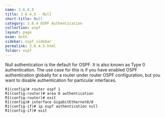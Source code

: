```yaml
---
name: 3.6.4.5
title: 3.6.4.5 - Null
short-title: Null
category: 3.6.4 OSPF Authentication
collection: ospf
layout: page
exam: both
sidebar: ospf_sidebar
permalink: 3.6.4.5.html
folder: ospf
---
```

Null authentication is the default for OSPF. It is also known as Type 0 authentication. The use case for this is if you have enabled OSPF authentication globally for a router under router OSPF configuration, but you want to disable authentication for particular interfaces.
```
R1(config)# router ospf 1
R1(config-router)# area 0 authentication
R1(config-router)# exit
R1(config)# interface GigabitEthernet0/0
R1(config-if)# ip ospf authentication null
R1(config-if)# exit
```
